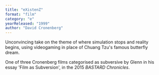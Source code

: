 ```yaml
---
title: "eXistenZ"
format: "film"
category: "e"
yearReleased: "1999"
author: "David Cronenberg"
---
```

Unconvincing take on the theme of where simulation stops  and reality begins, using videogaming in place of Chuang Tzu's famous butterfly  dream.

One of three Cronenberg films categorised as subversive by Glenn in his essay 'Film as  Subversion', in the 2015 _BASTARD Chronicles_.
